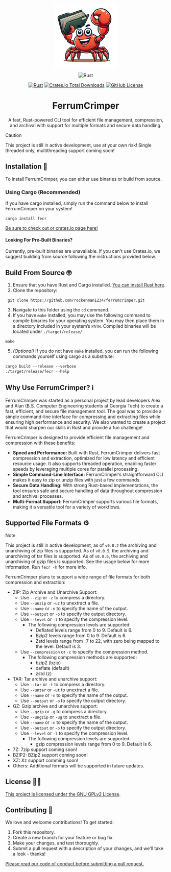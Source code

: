 <div align="center">

<img src="https://github.com/rockenman1234/FerrumCrimper/blob/main/docs/assets/ferris.png?raw=true" width="200px" align="center">

![Rust](https://img.shields.io/badge/rust-%23000000.svg?style=for-the-badge&logo=rust&logoColor=white)

[![Rust](https://github.com/rockenman1234/FerrumCrimper/actions/workflows/rust.yml/badge.svg)](https://github.com/rockenman1234/FerrumCrimper/actions/workflows/rust.yml)
[![Crates.io Total Downloads](https://img.shields.io/crates/d/fecr)](https://crates.io/crates/fecr)
[![GitHub License](https://img.shields.io/github/license/rockenman1234/ferrumcrimper)](https://github.com/rockenman1234/FerrumCrimper/blob/main/LICENSE.txt)


# FerrumCrimper
A fast, Rust-powered CLI tool for efficient file management, compression, and archival with support for multiple formats and secure data handling.

</div>

> [!CAUTION]
> This project is still in active development, use at your own risk! Single threaded only, multithreading support coming soon!

## Installation 🦾

To install FerrumCrimper, you can either use binaries or build from source.

### Using Cargo (Recommended)
If you have cargo installed, simply run the command below to install FerrumCrimper on your system!
```
cargo install fecr
```
[Be sure to check out or crates.io page here!](https://crates.io/crates/fecr)

#### Looking For Pre-Built Binaries?
Currently, pre-built binaries are unavailable. If you can't use Crates.io, we suggest building from source following the instructions provided below.

<!--- 
- Visit the [Releases page](https://github.com/rockenman1234/ferrumcrimper/releases) to download the latest version for your platform.
- Extract the downloaded file for your operating system, and place it in a directory included in your system’s `PATH`.
--->

## Build From Source 🤓
1. Ensure that you have Rust and Cargo installed. [You can install Rust here](https://www.rust-lang.org/).
2. Clone the repository:
  ```
   git clone https://github.com/rockenman1234/ferrumcrimper.git
  ```
3. Navigate to this folder using the `cd` command.
4. If you have `make` installed, you may use the following command to compile binaries for your operating system. You may then
place them in a directory included in your system’s `PATH`. Compiled binaries will be located under `./target/release/`
  ```
  make
  ```
5. *(Optional)* If you do not have `make` installed, you can run the following commands yourself using cargo as a substitute:
  ```
  cargo build --release --verbose
  ./target/release/fecr --help
  ```

## Why Use FerrumCrimper? ℹ️

FerrumCrimper was started as a personal project by lead developers Alex and Alan (B.S. Computer Engineering students at Georgia Tech) to create a fast, efficient, and secure file management tool. The goal was to provide a simple command-line interface for compressing and extracting files while ensuring high performance and security. We also wanted to create a project that would sharpen our skills in Rust and provide a fun challenge!

FerrumCrimper is designed to provide efficient file management and compression with these benefits:

- __Speed and Performance:__ Built with Rust, FerrumCrimper delivers fast compression and extraction, optimized for low latency and efficient resource usage. It also supports threaded operation, enabling faster speeds by leveraging multiple cores for parallel processing.
- __Simple Command-Line Interface:__ FerrumCrimper’s straightforward CLI makes it easy to zip or unzip files with just a few commands.
- __Secure Data Handling:__ With strong Rust-based implementations, the tool ensures safe and secure handling of data throughout compression and archival processes.
- __Multi-Format Support:__ FerrumCrimper supports various file formats, making it a versatile tool for a variety of workflows.

## Supported File Formats ⚙️
> [!NOTE]
> This project is still in active development, as of `v0.0.2` the archiving and unarchiving of zip files is suppprted.
> As of `v0.0.5`, the archiving and unarchiving of tar files is supported.
> As of `v0.0.6`, the archiving and unarchiving of gzip files is supported.
> See the usage below for more information.
> Run `fecr -h` for more info.

FerrumCrimper plans to support a wide range of file formats for both compression and extraction:

- ZIP: Zip Archive and Unarchive Support:
  - Use `--zip` or `-z` to compress a directory.
  - Use `--unzip` or `-uz` to unextract a file.
  - Use `--name` or `-n` to specify the name of the output.
  - Use `--output` or `-o` to specify the output directory.
  - Use `--level` or `-l` to specify the compression level.
    - The following compression levels are supported:
      - Deflated levels range from 0 to 9. Default is 6.
      - Bzip2 levels range from 0 to 9. Default is 6.
      - Zstd levels range from -7 to 22, with zero 
        being mapped to the level. Default is 3.
  - Use `--compression` or `-c` to specify the compression method.
    - The following compression methods are supported:
      - bzip2 (bzip)
      - deflate (default)
      - zstd (z)
- TAR: Tar archive and unarchive support:
  - Use `--tar` or `-t` to compress a directory.
  - Use `--untar` or `-ut` to unextract a file.
  - Use `--name` or `-n` to specify the name of the output.
  - Use `--output` or `-o` to specify the output directory.
- GZ: Gzip archive and unarchive support:
  - Use `--gzip` or `-g` to compress a directory.
  - Use `--ungzip` or `-ug` to unextract a file.
  - Use `--name` or `-n` to specify the name of the output.
  - Use `--output` or `-o` to specify the output directory.
  - Use `--level` or `-l` to specify the compression level.
    - The following compression levels are supported:
      - gzip compression levels range from 0 to 9. Default is 6.
- 7Z: 7zip support coming soon!
- BZIP2: BZip2 support coming soon!
- XZ: Xz support comming soon!
- Others: Additional formats will be supported in future updates.

## License 👨‍⚖️

[This project is licensed under the GNU GPLv2 License](https://github.com/rockenman1234/FerrumCrimper/blob/main/LICENSE.txt). 

## Contributing 🫶
We love and welcome contributions! To get started:
1. Fork this repository.
2. Create a new branch for your feature or bug fix.
3. Make your changes, and test thoroughly.
4. Submit a pull request with a description of your changes, and we'll take a look - thanks!

[Please read our code of conduct before submitting a pull request.](https://github.com/rockenman1234/FerrumCrimper/blob/main/CODE_OF_CONDUCT.md)